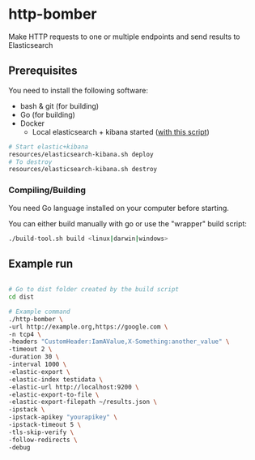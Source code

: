 # http-bomber
Make HTTP requests to one or multiple endpoints and send results to Elasticsearch

## Prerequisites

You need to install the following software:

- bash & git (for building)
- Go (for building)
- Docker
    - Local elasticsearch + kibana started ([with this script](resources/elasticsearch-kibana.sh))

```bash
# Start elastic+kibana
resources/elasticsearch-kibana.sh deploy
# To destroy
resources/elasticsearch-kibana.sh destroy
```

### Compiling/Building

You need Go language installed on your computer before starting.

You can either build manually with go or use the "wrapper" build script:

```bash
./build-tool.sh build <linux|darwin|windows>
```

## Example run


```bash

# Go to dist folder created by the build script
cd dist

# Example command
./http-bomber \
-url http://example.org,https://google.com \
-n tcp4 \
-headers "CustomHeader:IamAValue,X-Something:another_value" \
-timeout 2 \
-duration 30 \
-interval 1000 \
-elastic-export \
-elastic-index testidata \
-elastic-url http://localhost:9200 \
-elastic-export-to-file \
-elastic-export-filepath ~/results.json \
-ipstack \
-ipstack-apikey "yourapikey" \
-ipstack-timeout 5 \
-tls-skip-verify \
-follow-redirects \
-debug



```
